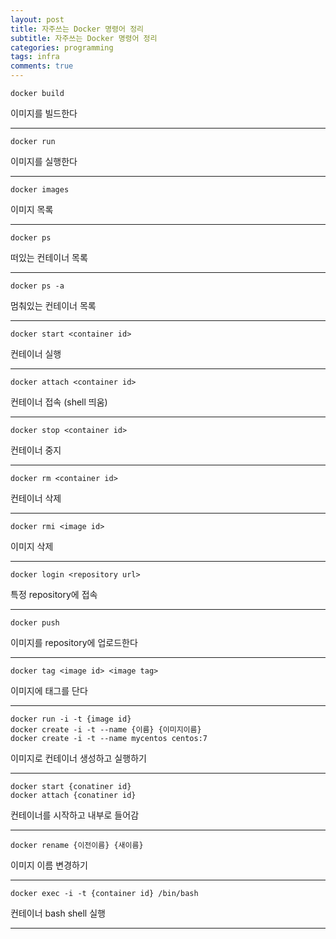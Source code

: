 ```yaml
---
layout: post
title: 자주쓰는 Docker 명령어 정리
subtitle: 자주쓰는 Docker 명령어 정리
categories: programming
tags: infra
comments: true
---
```



```
docker build
```
이미지를 빌드한다

---

```
docker run
```
이미지를 실행한다

---


```
docker images
```
이미지 목록

---


```
docker ps
```
떠있는 컨테이너 목록

---


```
docker ps -a
```
멈춰있는 컨테이너 목록

---


```
docker start <container id>
```
컨테이너 실행

---


```
docker attach <container id>
```
컨테이너 접속 (shell 띄움)

---


```
docker stop <container id>
```
컨테이너 중지

---


```
docker rm <container id>
```
컨테이너 삭제

---


```
docker rmi <image id>
```
이미지 삭제

---



```
docker login <repository url>
```
특정 repository에 접속

---



```
docker push
```
이미지를 repository에 업로드한다

---


```
docker tag <image id> <image tag>
```
이미지에 태그를 단다

---

```
docker run -i -t {image id}
docker create -i -t --name {이름} {이미지이름}
docker create -i -t --name mycentos centos:7
```
이미지로 컨테이너 생성하고 실행하기 

---

```
docker start {conatiner id}
docker attach {conatiner id}
```

컨테이너를 시작하고 내부로 들어감 

---

```
docker rename {이전이름} {새이름}
```
이미지 이름 변경하기

---

```
docker exec -i -t {container id} /bin/bash
```

컨테이너 bash shell 실행 

---